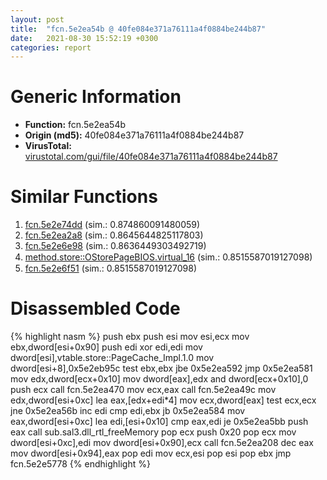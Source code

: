 ```yaml
---
layout: post
title:  "fcn.5e2ea54b @ 40fe084e371a76111a4f0884be244b87"
date:   2021-08-30 15:52:19 +0300
categories: report
---
```


# Generic Information
- **Function:** fcn.5e2ea54b
- **Origin (md5):** 40fe084e371a76111a4f0884be244b87
- **VirusTotal:** [virustotal.com/gui/file/40fe084e371a76111a4f0884be244b87][virustotal_ref]



# Similar Functions

1. [fcn.5e2e74dd][similar_1_ref] (sim.: 0.874860091480059)
2. [fcn.5e2ea2a8][similar_2_ref] (sim.: 0.8645644825117803)
3. [fcn.5e2e6e98][similar_3_ref] (sim.: 0.8636449303492719)
4. [method.store꞉꞉OStorePageBIOS.virtual\_16][similar_4_ref] (sim.: 0.8515587019127098)
5. [fcn.5e2e6f51][similar_5_ref] (sim.: 0.8515587019127098)


# Disassembled Code

{% highlight nasm %}
push ebx
push esi
mov esi,ecx
mov ebx,dword[esi+0x90]
push edi
xor edi,edi
mov dword[esi],vtable.store::PageCache_Impl.1.0
mov dword[esi+8],0x5e2eb95c
test ebx,ebx
jbe 0x5e2ea592
jmp 0x5e2ea581
mov edx,dword[ecx+0x10]
mov dword[eax],edx
and dword[ecx+0x10],0
push ecx
call fcn.5e2ea470
mov ecx,eax
call fcn.5e2ea49c
mov edx,dword[esi+0xc]
lea eax,[edx+edi*4]
mov ecx,dword[eax]
test ecx,ecx
jne 0x5e2ea56b
inc edi
cmp edi,ebx
jb 0x5e2ea584
mov eax,dword[esi+0xc]
lea edi,[esi+0x10]
cmp eax,edi
je 0x5e2ea5bb
push eax
call sub.sal3.dll_rtl_freeMemory
pop ecx
push 0x20
pop ecx
mov dword[esi+0xc],edi
mov dword[esi+0x90],ecx
call fcn.5e2ea208
dec eax
mov dword[esi+0x94],eax
pop edi
mov ecx,esi
pop esi
pop ebx
jmp fcn.5e2e5778
{% endhighlight %}


[similar_1_ref]: /report/fcn.5e2e74dd@40fe084e371a76111a4f0884be244b87
[similar_2_ref]: /report/fcn.5e2ea2a8@40fe084e371a76111a4f0884be244b87
[similar_3_ref]: /report/fcn.5e2e6e98@40fe084e371a76111a4f0884be244b87
[similar_4_ref]: /report/method.store꞉꞉OStorePageBIOS.virtual_16@40fe084e371a76111a4f0884be244b87
[similar_5_ref]: /report/fcn.5e2e6f51@40fe084e371a76111a4f0884be244b87
[virustotal_ref]: https://www.virustotal.com/gui/file/40fe084e371a76111a4f0884be244b87